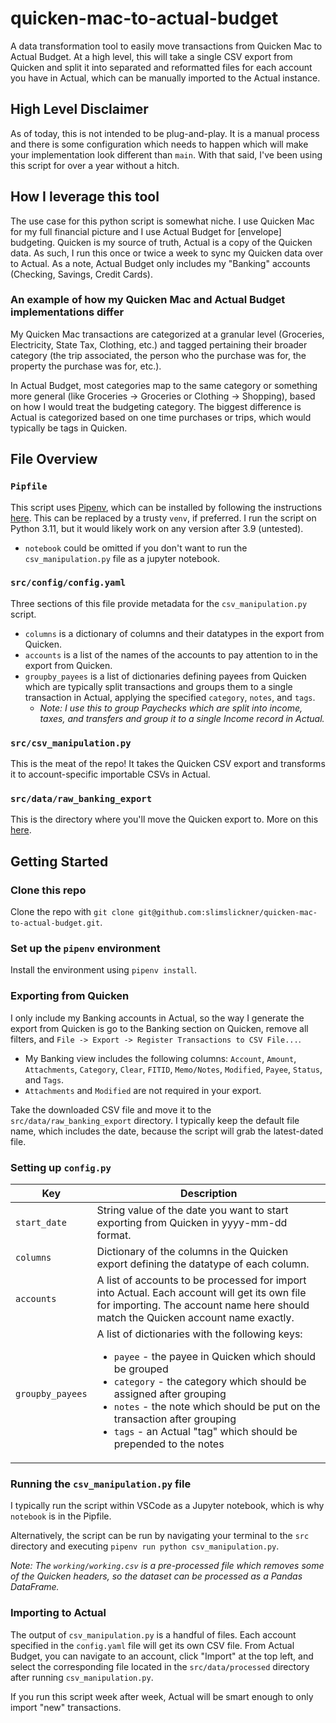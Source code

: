 # quicken-mac-to-actual-budget
A data transformation tool to easily move transactions from Quicken Mac to Actual Budget. At a high level, this will take a single CSV export from Quicken and split it into separated and reformatted files for each account you have in Actual, which can be manually imported to the Actual instance.

## High Level Disclaimer
As of today, this is not intended to be plug-and-play. It is a manual process and there is some configuration which needs to happen which will make your implementation look different than `main`. With that said, I've been using this script for over a year without a hitch.

## How I leverage this tool
The use case for this python script is somewhat niche. I use Quicken Mac for my full financial picture and I use Actual Budget for [envelope] budgeting. Quicken is my source of truth, Actual is a copy of the Quicken data. As such, I run this once or twice a week to sync my Quicken data over to Actual. As a note, Actual Budget only includes my "Banking" accounts (Checking, Savings, Credit Cards).

### An example of how my Quicken Mac and Actual Budget implementations differ
My Quicken Mac transactions are categorized at a granular level (Groceries, Electricity, State Tax, Clothing, etc.) and tagged pertaining their broader category (the trip associated, the person who the purchase was for, the property the purchase was for, etc.).

In Actual Budget, most categories map to the same category or something more general (like Groceries -> Groceries or Clothing -> Shopping), based on how I would treat the budgeting category. The biggest difference is Actual is categorized based on one time purchases or trips, which would typically be tags in Quicken.

## File Overview
### `Pipfile`
This script uses [Pipenv](https://github.com/pypa/pipenv), which can be installed by following the instructions [here](https://github.com/pypa/pipenv?tab=readme-ov-file#installation). This can be replaced by a trusty `venv`, if preferred. I run the script on Python 3.11, but it would likely work on any version after 3.9 (untested).
- `notebook` could be omitted if you don't want to run the `csv_manipulation.py` file as a jupyter notebook.

### `src/config/config.yaml`
Three sections of this file provide metadata for the `csv_manipulation.py` script.
- `columns` is a dictionary of columns and their datatypes in the export from Quicken.
- `accounts` is a list of the names of the accounts to pay attention to in the export from Quicken.
- `groupby_payees` is a list of dictionaries defining payees from Quicken which are typically split transactions and groups them to a single transaction in Actual, applying the specified `category`, `notes`, and `tags`.
  - _Note: I use this to group Paychecks which are split into income, taxes, and transfers and group it to a single Income record in Actual._

### `src/csv_manipulation.py`
This is the meat of the repo! It takes the Quicken CSV export and transforms it to account-specific importable CSVs in Actual.

### `src/data/raw_banking_export`
This is the directory where you'll move the Quicken export to. More on this [here](exporting-from-quicken).

## Getting Started
### Clone this repo
Clone the repo with `git clone git@github.com:slimslickner/quicken-mac-to-actual-budget.git`.

### Set up the `pipenv` environment
Install the environment using `pipenv install`.

### Exporting from Quicken
I only include my Banking accounts in Actual, so the way I generate the export from Quicken is go to the Banking section on Quicken, remove all filters, and `File -> Export -> Register Transactions to CSV File...`.
- My Banking view includes the following columns: `Account`, `Amount`, `Attachments`, `Category`, `Clear`, `FITID`, `Memo/Notes`, `Modified`, `Payee`, `Status`, and `Tags`.
- `Attachments` and `Modified` are not required in your export.

Take the downloaded CSV file and move it to the `src/data/raw_banking_export` directory. I typically keep the default file name, which includes the date, because the script will grab the latest-dated file.

### Setting up `config.py`
| Key | Description |
| --- | --- |
| `start_date` | String value of the date you want to start exporting from Quicken in yyyy-mm-dd format. |
| `columns` | Dictionary of the columns in the Quicken export defining the datatype of each column. |
| `accounts` | A list of accounts to be processed for import into Actual. Each account will get its own file for importing. The account name here should match the Quicken account name exactly. |
| `groupby_payees` | A list of dictionaries with the following keys:<ul><li>`payee` - the payee in Quicken which should be grouped</li><li>`category` - the category which should be assigned after grouping</li><li>`notes` - the note which should be put on the transaction after grouping</li><li>`tags` - an Actual "tag" which should be prepended to the notes</li></ul> |

### Running the `csv_manipulation.py` file
I typically run the script within VSCode as a Jupyter notebook, which is why `notebook` is in the Pipfile.

Alternatively, the script can be run by navigating your terminal to the `src` directory and executing `pipenv run python csv_manipulation.py`.

_Note: The `working/working.csv` is a pre-processed file which removes some of the Quicken headers, so the dataset can be processed as a Pandas DataFrame._

### Importing to Actual
The output of `csv_manipulation.py` is a handful of files. Each account specified in the `config.yaml` file will get its own CSV file. From Actual Budget, you can navigate to an account, click "Import" at the top left, and select the corresponding file located in the `src/data/processed` directory after running `csv_manipulation.py`.

If you run this script week after week, Actual will be smart enough to only import "new" transactions.

